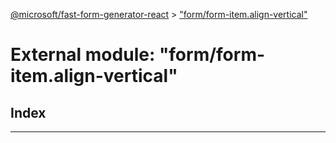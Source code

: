[@microsoft/fast-form-generator-react](../README.md) > ["form/form-item.align-vertical"](../modules/_form_form_item_align_vertical_.md)

# External module: "form/form-item.align-vertical"

## Index

---

